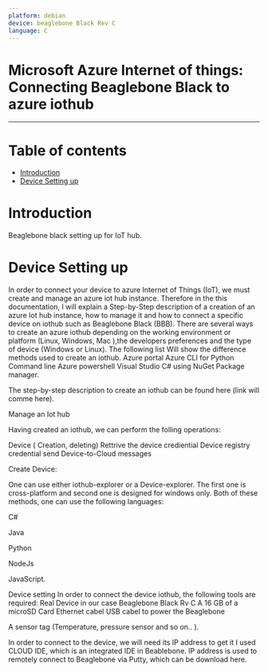 ```yaml
---
platform: debian
device: beaglebone Black Rev C
language: C
---
```


Microsoft Azure Internet of things: Connecting Beaglebone Black to azure iothub
===
---

# Table of contents

-   [Introduction](#Introduction)
-   [Device Setting up](#DeviceSettingup)

<a name="Introduction"></a>
# Introduction
Beaglebone black setting up for IoT hub. 

<a name="DeviceSettingup"></a>
 # Device Setting up

In  order to connect your device to  azure Internet of Things (IoT), we must create and manage an azure iot hub instance. Therefore in the this documentation, I will explain a Step-by-Step description of  a creation of an  azure Iot hub instance, how to manage it and how to connect a specific device on iothub such as Beaglebone Black (BBB).
There are several ways to create an azure iothub depending on the working environment or platform (Linux, Windows, Mac ),the developers preferences and the type of device (Windows or Linux). The following list  Will show the difference methods used to create an iothub.
Azure portal
Azure CLI  for Python Command line
Azure powershell
Visual Studio C# using NuGet Package manager.

The step-by-step description to create an iothub can be found  here (link will comme here).

Manage an Iot hub

Having created an iothub, we can perform the folling operations:

Device ( Creation, deleting)
Rettrive the device crediential
Device registry credential 
send Device-to-Cloud messages 

Create Device:

One can use either iothub-explorer or a Device-explorer. The first one is cross-platform and second one is designed for windows only. Both of these methods, one can use the following languages:

C#

Java

Python

NodeJs

JavaScript.


Device setting
In order to connect the device iothub, the following tools are required:
Real Device in our case Beaglebone Black Rv C
A  16 GB of a microSD Card
Ethernet cabel
USB cabel to power the Beaglebone

A sensor tag (Temperature, pressure sensor and so on.. ).

In order to connect to the device, we will need its IP address to get it I used CLOUD IDE, which is an integrated IDE in Beablebone. IP address is used to remotely connect to Beaglebone via Putty, which can be download here.









